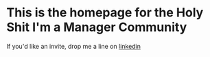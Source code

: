 # This is the homepage for the Holy Shit I'm a Manager Community

If you'd like an invite, drop me a line on [linkedin](https://www.linkedin.com/in/outragedpinkracoon/)
